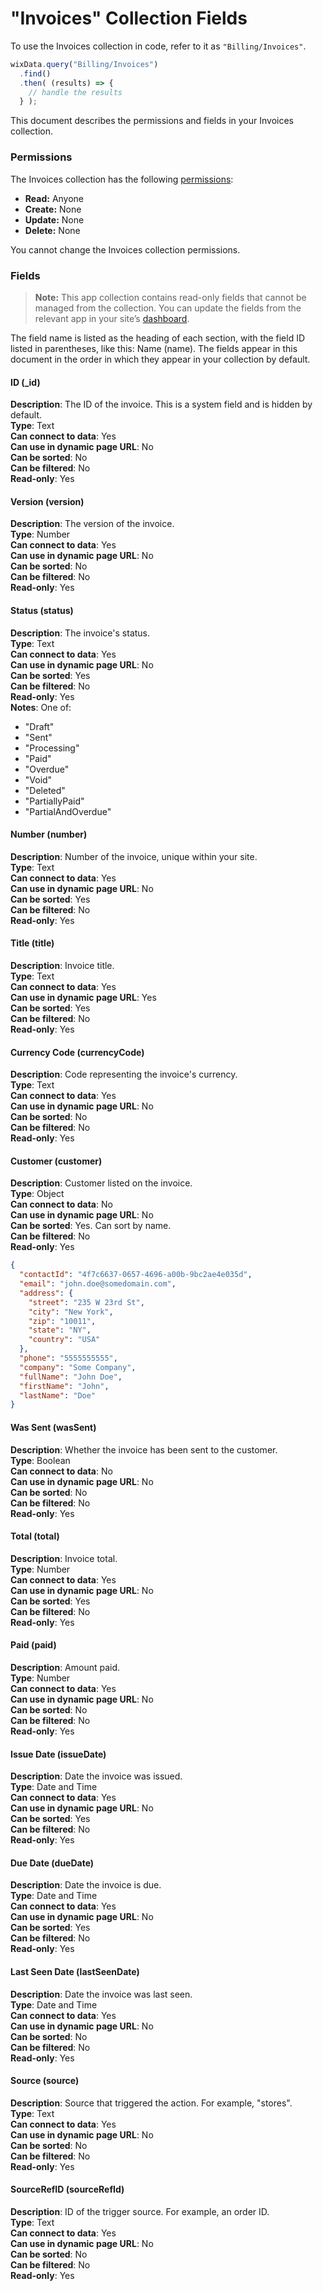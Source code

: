 <!-- This article was published using the Doc Push single-sourcing tool. Any changes to this article MUST be made in the source file. Find it at www.github.com/wix-private/velo-docs.-->



# "Invoices" Collection Fields







To use the Invoices collection in code, refer to it as `"Billing/Invoices"`.

```javascript
wixData.query("Billing/Invoices")
  .find()
  .then( (results) => {
    // handle the results
  } );
```

This document describes the permissions and fields in your Invoices collection. 

### Permissions 

The Invoices collection has the following [permissions](https://support.wix.com/en/article/about-collection-permissions):

-   **Read:** Anyone 
-   **Create:** None
-   **Update:** None
-   **Delete:** None

You cannot change the Invoices collection permissions. 

### Fields 

> **Note:**
> This app collection contains read-only fields that cannot be managed from the collection. You can update the fields from the relevant app in your site’s [dashboard](https://support.wix.com/en/article/accessing-your-sites-dashboard).

The field name is listed as the heading of each section, with the field ID listed in parentheses, like this: Name (name). The fields appear in this document in the order in which they appear in your collection by default.

#### ID (\_id) 

**Description**: The ID of the invoice. This is a system field and is hidden by default.  
**Type**: Text  
**Can connect to data**: Yes  
**Can use in dynamic page URL**: No  
**Can be sorted**: No  
**Can be filtered**: No  
**Read-only**: Yes

#### Version (version) 

**Description**: The version of the invoice.  
**Type**: Number  
**Can connect to data**: Yes  
**Can use in dynamic page URL**: No  
**Can be sorted**: No  
**Can be filtered**: No  
**Read-only**: Yes

#### Status (status) 

**Description**: The invoice's status.  
**Type**: Text  
**Can connect to data**: Yes  
**Can use in dynamic page URL**: No  
**Can be sorted**: Yes  
**Can be filtered**: No  
**Read-only**: Yes  
**Notes**: One of:

-   "Draft"
-   "Sent"
-   "Processing"
-   "Paid"
-   "Overdue"
-   "Void"
-   "Deleted"
-   "PartiallyPaid"
-   "PartialAndOverdue"

#### Number (number) 

**Description**: Number of the invoice, unique within your site.  
**Type**: Text  
**Can connect to data**: Yes  
**Can use in dynamic page URL**: No  
**Can be sorted**: Yes  
**Can be filtered**: No  
**Read-only**: Yes

#### Title (title) 

**Description**: Invoice title.  
**Type**: Text  
**Can connect to data**: Yes  
**Can use in dynamic page URL**: Yes  
**Can be sorted**: Yes  
**Can be filtered**: No  
**Read-only**: Yes

#### Currency Code (currencyCode) 

**Description**: Code representing the invoice's currency.  
**Type**: Text  
**Can connect to data**: Yes  
**Can use in dynamic page URL**: No  
**Can be sorted**: No  
**Can be filtered**: No  
**Read-only**: Yes

#### Customer (customer) 

**Description**: Customer listed on the invoice.  
**Type**: Object  
**Can connect to data**: No  
**Can use in dynamic page URL**: No  
**Can be sorted**: Yes. Can sort by name.  
**Can be filtered**: No  
**Read-only**: Yes

```json
{  
  "contactId": "4f7c6637-0657-4696-a00b-9bc2ae4e035d",
  "email": "john.doe@somedomain.com",
  "address": {  
    "street": "235 W 23rd St",
    "city": "New York",
    "zip": "10011",
    "state": "NY",
    "country": "USA"
  },
  "phone": "5555555555",
  "company": "Some Company",
  "fullName": "John Doe",
  "firstName": "John",
  "lastName": "Doe"
}
```

#### Was Sent (wasSent) 

**Description**: Whether the invoice has been sent to the customer.  
**Type**: Boolean  
**Can connect to data**: No  
**Can use in dynamic page URL**: No  
**Can be sorted**: No  
**Can be filtered**: No  
**Read-only**: Yes

#### Total (total) 

**Description**: Invoice total.  
**Type**: Number  
**Can connect to data**: Yes  
**Can use in dynamic page URL**: No  
**Can be sorted**: Yes  
**Can be filtered**: No  
**Read-only**: Yes

#### Paid (paid) 

**Description**: Amount paid.  
**Type**: Number  
**Can connect to data**: Yes  
**Can use in dynamic page URL**: No  
**Can be sorted**: No  
**Can be filtered**: No  
**Read-only**: Yes

#### Issue Date (issueDate) 

**Description**: Date the invoice was issued.  
**Type**: Date and Time  
**Can connect to data**: Yes  
**Can use in dynamic page URL**: No  
**Can be sorted**: Yes  
**Can be filtered**: No  
**Read-only**: Yes

#### Due Date (dueDate) 

**Description**: Date the invoice is due.  
**Type**: Date and Time  
**Can connect to data**: Yes  
**Can use in dynamic page URL**: No  
**Can be sorted**: Yes  
**Can be filtered**: No  
**Read-only**: Yes

#### Last Seen Date (lastSeenDate) 

**Description**: Date the invoice was last seen.  
**Type**: Date and Time  
**Can connect to data**: Yes  
**Can use in dynamic page URL**: No  
**Can be sorted**: No  
**Can be filtered**: No  
**Read-only**: Yes

#### Source (source) 

**Description**: Source that triggered the action. For example, "stores".  
**Type**: Text  
**Can connect to data**: Yes  
**Can use in dynamic page URL**: No  
**Can be sorted**: No  
**Can be filtered**: No  
**Read-only**: Yes

#### SourceRefID (sourceRefId) 

**Description**: ID of the trigger source. For example, an order ID.  
**Type**: Text  
**Can connect to data**: Yes  
**Can use in dynamic page URL**: No  
**Can be sorted**: No  
**Can be filtered**: No  
**Read-only**: Yes
